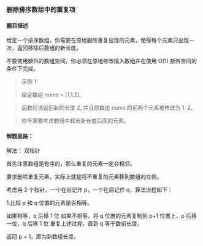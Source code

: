 ### 删除排序数组中的重复项
#### 题目描述
给定一个排序数组，你需要在原地删除重复出现的元素，使得每个元素只出现一次，返回移除后数组的新长度。

不要使用额外的数组空间，你必须在原地修改输入数组并在使用 O(1) 额外空间的条件下完成。

> 示例 1:

> 给定数组 nums = [1,1,2], 

> 函数应该返回新的长度 2, 并且原数组 nums 的前两个元素被修改为 1, 2。 

> 你不需要考虑数组中超出新长度后面的元素。

#### 解题思路：
解法： 双指针

首先注意数组是有序的，那么重复的元素一定会相邻。

要求删除重复元素，实际上就是将不重复的元素移到数组的左侧。

考虑用 2 个指针，一个在前记作 p，一个在后记作 q，算法流程如下：

1.比较 p 和 q 位置的元素是否相等。

如果相等，q 后移 1 位
如果不相等，将 q 位置的元素复制到 p+1 位置上，p 后移一位，q 后移 1 位
重复上述过程，直到 q 等于数组长度。

返回 p + 1，即为新数组长度。



